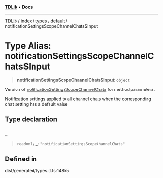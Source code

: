 [**TDLib**](../../../../../../README.md) • **Docs**

***

[TDLib](../../../../../../modules.md) / [index](../../../../../README.md) / [types](../../../README.md) / [default](../README.md) / notificationSettingsScopeChannelChats$Input

# Type Alias: notificationSettingsScopeChannelChats$Input

> **notificationSettingsScopeChannelChats$Input**: `object`

Version of [notificationSettingsScopeChannelChats](notificationSettingsScopeChannelChats.md) for method parameters.

Notification settings applied to all channel chats when the corresponding chat setting has a default value

## Type declaration

### \_

> `readonly` **\_**: `"notificationSettingsScopeChannelChats"`

## Defined in

dist/generated/types.d.ts:14855
